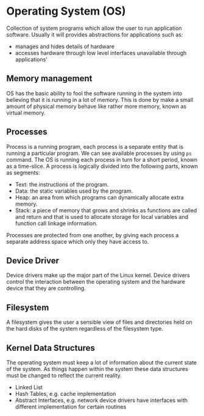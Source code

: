 # Operating System (OS)

Collection of system programs which allow the user to run application software. Usually it will
provides abstractions for applications such as:

- manages and hides details of hardware
- accesses hardware through low level interfaces unavailable through applications'

## Memory management

OS has the basic ability to fool the software running in the system into
believing that it is running in a lot of memory. This is done by make a small
amount of physical memory behave like rather more memory, known as virtual memory.

## Processes

Process is a running program, each process is a separate entity that is running a particular program.
We can see available processes by using `ps` command. The OS is running each process in turn for a short period, 
known as a time-slice.
A process is logically divided into the following parts, known as segments:
- Text: the instructions of the program.
- Data: the static variables used by the program.
- Heap: an area from which programs can dynamically allocate extra memory.
- Stack: a piece of memory that grows and shrinks as functions are called and
return and that is used to allocate storage for local variables and function call
linkage information.

Processes are protected from one another, by giving each process a separate address space which only they have access to.

## Device Driver

Device drivers make up the major part of the Linux kernel.
Device drivers control the interaction between the operating system and the hardware device that they are controlling. 

## Filesystem

A filesystem gives the user a sensible view of files and directories held on the hard disks of the system regardless of the filesystem type.

## Kernel Data Structures
 
 The operating system must keep a lot of information about the current state of the system. As things happen within the system these data structures must be changed to reflect the current reality.
 
 - Linked List
 - Hash Tables, e.g. cache implementation
 - Abstract Interfaces, e.g. network device drivers have interfaces with different implementation for certain routines
